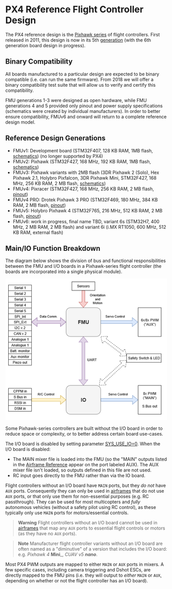 # PX4 Reference Flight Controller Design

The PX4 reference design is the [Pixhawk series](../flight_controller/pixhawk_series.md) of flight controllers. First released in 2011, this design is now in its 5th [generation](#reference_design_generations) (with the 6th generation board design in progress).

## Binary Compatibility

All boards manufactured to a particular design are expected to be binary compatible (i.e. can run the same firmware). From 2018 we will offer a binary compatibility test suite that will allow us to verify and certify this compatibility.

FMU generations 1-3 were designed as open hardware, while FMU generations 4 and 5 provided only pinout and power supply specifications (schematics were created by individual manufacturers). In order to better ensure compatibility, FMUv6 and onward will return to a complete reference design model.

<a id="reference_design_generations"></a>

## Reference Design Generations

* FMUv1: Development board \(STM32F407, 128 KB RAM, 1MB flash, [schematics](https://github.com/PX4/Hardware/tree/master/FMUv1)\) (no longer supported by PX4)
* FMUv2: Pixhawk \(STM32F427, 168 MHz, 192 KB RAM, 1MB flash, [schematics](https://github.com/PX4/Hardware/tree/master/FMUv2)\)
* FMUv3: Pixhawk variants with 2MB flash \(3DR Pixhawk 2 \(Solo\), Hex Pixhawk 2.1, Holybro Pixfalcon, 3DR Pixhawk Mini, STM32F427, 168 MHz, 256 KB RAM, 2 MB flash, [schematics](https://github.com/PX4/Hardware/tree/master/FMUv3_REV_D)\)
* FMUv4: Pixracer \(STM32F427, 168 MHz, 256 KB RAM, 2 MB flash, [pinout](https://docs.google.com/spreadsheets/d/1raRRouNsveQz8cj-EneWG6iW0dqGfRAifI91I2Sr5E0/edit#gid=1585075739)\)
* FMUv4 PRO: Drotek Pixhawk 3 PRO \(STM32F469, 180 MHz, 384 KB RAM, 2 MB flash, [pinout](https://docs.google.com/spreadsheets/d/1raRRouNsveQz8cj-EneWG6iW0dqGfRAifI91I2Sr5E0/edit#gid=1585075739)\)
* FMUv5: Holybro Pixhawk 4 \(STM32F765, 216 MHz, 512 KB RAM, 2 MB flash, [pinout](https://docs.google.com/spreadsheets/d/1-n0__BYDedQrc_2NHqBenG1DNepAgnHpSGglke-QQwY/edit#gid=912976165)\)
* FMUv6: work in progress, final name TBD, variant 6s \(STM32H7, 400 MHz, 2 MB RAM,  2 MB flash\) and variant 6i \(i.MX RT1050, 600 MHz, 512 KB RAM, external flash\)


## Main/IO Function Breakdown

The diagram below shows the division of bus and functional responsibilities between the FMU and I/O boards in a Pixhawk-series flight controller (the boards are incorporated into a single physical module).

![PX4 Main/IO Functional Breakdown](../../assets/diagrams/px4_fmu_io_functions.png)

<!-- Draw.io version of file can be found here: https://drive.google.com/file/d/1H0nK7Ufo979BE9EBjJ_ccVx3fcsilPS3/view?usp=sharing -->

Some Pixhawk-series controllers are built without the I/O board in order to reduce space or complexity, or to better address certain board use-cases.

The I/O board is disabled by setting parameter [SYS_USE_IO=0](../advanced_config/parameter_reference.md#SYS_USE_IO). When the I/O board is disabled:
- The MAIN mixer file is loaded into the FMU (so the "MAIN" outputs listed in the [Airframe Reference](../airframes/airframe_reference.md) appear on the port labeled AUX). The AUX mixer file isn't loaded, so outputs defined in this file are not used.
- RC input goes directly to the FMU rather than via the IO board.

Flight controllers without an I/O board have `MAIN` ports, but they *do not* have `AUX` ports. Consequently they can only be used in [airframes](../airframes/airframe_reference.md) that do not use `AUX` ports, or that only use them for non-essential purposes (e.g. RC passthrough). They can be used for most multicopters and *fully* autonomous vehicles (without a safety pilot using RC control), as these typically only use `MAIN` ports for motors/essential controls.

> **Warning** Flight controllers without an I/O board cannot be used in [airframes](../airframes/airframe_reference.md) that map any `AUX` ports to essential flight controls or motors (as they have no `AUX` ports).

<span></span>
> **Note** Manufacturer flight controller variants without an I/O board are often named as a "diminutive" of a version that includes the I/O board: e.g. _Pixhawk 4_ **Mini**_, _CUAV v5 **nano**_.

Most PX4 PWM outputs are mapped to either `MAIN` or `AUX` ports in mixers. A few specific cases, including camera triggering and Dshot ESCs, are directly mapped to the FMU pins (i.e. they will output to *either* `MAIN` or `AUX`, depending on whether or not the flight controller has an I/O board).
